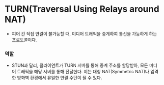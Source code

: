 # TURN(Traversal Using Relays around NAT)
- 피어 간 직접 연결이 불가능할 때, 미디어 트래픽을 중계하여 통신을 가능하게 하는 프로토콜이다.
### 역할
- STUN과 달리, 클라이언트가 TURN 서버를 통해 중계 주소를 할당받아, 모든 미디어 트래픽을 해당 서버를 통해 전달한다. 이는 대칭 NAT(Symmetric NAT)나 엄격한 방화벽 환경에서 유일한 연결 수단이 될 수 있다.